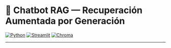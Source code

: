# 🤖 Chatbot RAG — Recuperación Aumentada por Generación

[![Python](https://img.shields.io/badge/Python-3.8%2B-blue)](https://www.python.org/)
[![Streamlit](https://img.shields.io/badge/Streamlit-Enabled-green)](https://streamlit.io/)
[![Chroma](https://img.shields.io/badge/VectorStore-Chroma-orange)](https://www.trychroma.com/)

---
